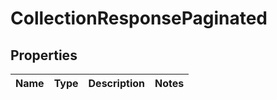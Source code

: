 # CollectionResponsePaginated

## Properties
Name | Type | Description | Notes
------------ | ------------- | ------------- | -------------
